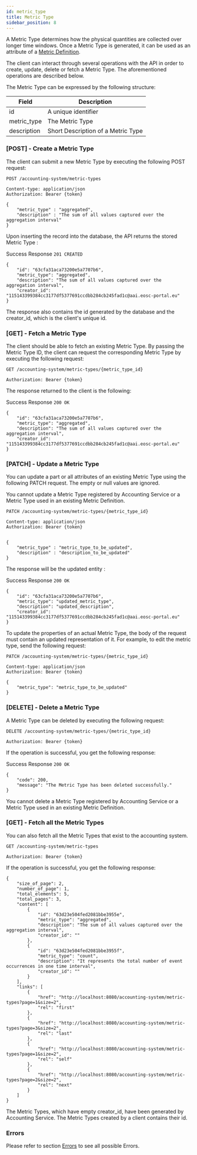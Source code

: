 ```yaml
---
id: metric_type
title: Metric Type
sidebar_position: 8
---
```


A Metric Type determines how the physical quantities are collected over longer time windows.
Once a Metric Type is generated, it can be used as an attribute of a [Metric Definition](./metric_definition.md).

The client can interact through several operations with the API in order to create, update, delete or fetch a Metric Type. The aforementioned operations are described below.

The Metric Type can be expressed by the following structure:

| Field          	| Description   	                      | 
|------------------	|---------------------------------------- |
| id             	| A unique identifier             |
| metric_type      	| The Metric Type |
| description      	| Short Description of a Metric Type |

### [POST] - Create a Metric Type

The client can submit a new Metric Type by executing the following POST request:

```
POST /accounting-system/metric-types

Content-type: application/json
Authorization: Bearer {token}

{
    "metric_type" : "aggregated",
    "description" : "The sum of all values captured over the aggregation interval"
}
```

Upon inserting the record into the database, the API returns the stored Metric Type :

Success Response `201 CREATED`

```
{
    "id": "63cfa31aca73200e5a7707b6",
    "metric_type": "aggregated",
    "description": "The sum of all values captured over the aggregation interval",
    "creator_id": "115143399384cc3177df5377691ccdbb284cb245fad1c@aai.eosc-portal.eu"
}
```

The response also contains the id generated by the database and the creator_id, which is the client's unique id.

### [GET] - Fetch a Metric Type

The client should be able to fetch an existing Metric Type. By passing the Metric Type ID, the client can request the corresponding Metric Type by executing the following request:

```
GET /accounting-system/metric-types/{metric_type_id}

Authorization: Bearer {token}
```

The response returned to the client is the following:

Success Response `200 OK`
```
{
    "id": "63cfa31aca73200e5a7707b6",
    "metric_type": "aggregated",
    "description": "The sum of all values captured over the aggregation interval",
    "creator_id": "115143399384cc3177df5377691ccdbb284cb245fad1c@aai.eosc-portal.eu"
}
```

### [PATCH] - Update a Metric Type

You can update a part or all attributes of an existing Metric Type using the following PATCH request. The empty or null values are ignored.

You cannot update a Metric Type registered by Accounting Service or a Metric Type used in an existing Metric Definition.


```
PATCH /accounting-system/metric-types/{metric_type_id}

Content-type: application/json
Authorization: Bearer {token}


{
    "metric_type" : "metric_type_to_be_updated",
    "description" : "description_to_be_updated"
}
```

The response will be the updated entity :

Success Response `200 OK`

```
{
    "id": "63cfa31aca73200e5a7707b6",
    "metric_type": "updated_metric_type",
    "description": "updated_description",
    "creator_id": "115143399384cc3177df5377691ccdbb284cb245fad1c@aai.eosc-portal.eu"
}
```

To update the properties of an actual Metric Type, the body of the request must contain an updated representation of it. For example, to edit the metric type, send the following request:

```
PATCH /accounting-system/metric-types/{metric_type_id}

Content-type: application/json
Authorization: Bearer {token}

{  
    "metric_type": "metric_type_to_be_updated"
}
```

### [DELETE]  - Delete a Metric Type

A Metric Type can be deleted by executing the following request:

```
DELETE /accounting-system/metric-types/{metric_type_id}

Authorization: Bearer {token}
```

If the operation is successful, you get the following response:

Success Response `200 OK`
```
{
    "code": 200,
    "message": "The Metric Type has been deleted successfully."
}
```

You cannot delete a Metric Type registered by Accounting Service or a Metric Type used in an existing Metric Definition.

### [GET]  - Fetch all the Metric Types

You can also fetch all the Metric Types that exist to the accounting system.

```
GET /accounting-system/metric-types

Authorization: Bearer {token}
```

If the operation is successful, you get the following response:

```
{
    "size_of_page": 2,
    "number_of_page": 1,
    "total_elements": 5,
    "total_pages": 3,
    "content": [
        {
            "id": "63d23e504fed2081bbe3955e",
            "metric_type": "aggregated",
            "description": "The sum of all values captured over the aggregation interval",
            "creator_id": ""
        },
        {
            "id": "63d23e504fed2081bbe3955f",
            "metric_type": "count",
            "description": "It represents the total number of event occurrences in one time interval",
            "creator_id": ""
        }
    ],
    "links": [
        {
            "href": "http://localhost:8080/accounting-system/metric-types?page=1&size=2",
            "rel": "first"
        },
        {
            "href": "http://localhost:8080/accounting-system/metric-types?page=3&size=2",
            "rel": "last"
        },
        {
            "href": "http://localhost:8080/accounting-system/metric-types?page=1&size=2",
            "rel": "self"
        },
        {
            "href": "http://localhost:8080/accounting-system/metric-types?page=2&size=2",
            "rel": "next"
        }
    ]
}
```
The Metric Types, which have empty creator_id, have been generated by Accounting Service. The Metric Types created by a client contains their id.

### Errors

Please refer to section [Errors](./api_errors) to see all possible Errors.